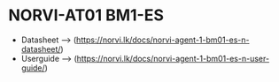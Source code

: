 # NORVI-AT01 BM1-ES
- Datasheet --> (https://norvi.lk/docs/norvi-agent-1-bm01-es-n-datasheet/)
- Userguide --> (https://norvi.lk/docs/norvi-agent-1-bm01-es-n-user-guide/)
